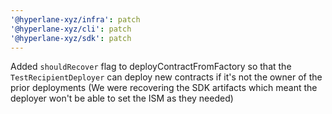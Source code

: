 ```yaml
---
'@hyperlane-xyz/infra': patch
'@hyperlane-xyz/cli': patch
'@hyperlane-xyz/sdk': patch
---
```


Added `shouldRecover` flag to deployContractFromFactory so that the `TestRecipientDeployer` can deploy new contracts if it's not the owner of the prior deployments (We were recovering the SDK artifacts which meant the deployer won't be able to set the ISM as they needed)
